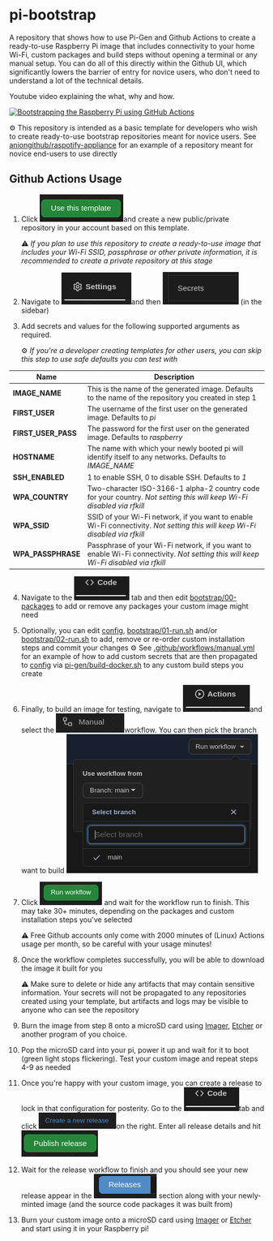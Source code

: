 # pi-bootstrap
A repository that shows how to use Pi-Gen and Github Actions to create a ready-to-use Raspberry Pi image that includes connectivity to your home Wi-Fi, custom packages and build steps without opening a terminal or any manual setup. You can do all of this directly within the Github UI, which significantly lowers the barrier of entry for novice users, who don't need to understand a lot of the technical details.

Youtube video explaining the what, why and how.

[![Bootstrapping the Raspberry Pi using GitHub Actions](http://img.youtube.com/vi/Lc6wvHgMYH4/0.jpg)](http://www.youtube.com/watch?v=Lc6wvHgMYH4 "Bootstrapping the Raspberry Pi using GitHub Actions ")

:gear: This repository is intended as a basic template for developers who wish to create ready-to-use bootstrap repositories meant for novice users. See [aniongithub/raspotify-appliance](https://github.com/aniongithub/raspotify-appliance) for an example of a repository meant for novice end-users to use directly

## Github Actions Usage

1. Click ![image-20210416222151898](media/image-20210416222151898.png)and create a new public/private repository in your account based on this template.

   :warning: *If you plan to use this repository to create a ready-to-use image that includes your Wi-Fi SSID, passphrase or other private information, it is recommended to create a private repository at this stage*

2. Navigate to ![image-20210416225541954](media/image-20210416225541954.png)and then ![image-20210416225617502](media/image-20210416225617502.png) (in the sidebar)

3. Add secrets and values for the following supported arguments as required. 

   :gear: *If you're a developer creating templates for other users, you can skip this step to use safe defaults you can test with*

| Name                | Description                                                  |
| ------------------- | ------------------------------------------------------------ |
| **IMAGE_NAME**      | This is the name of the generated image. Defaults to the name of the repository you created in step 1 |
| **FIRST_USER**      | The username of the first user on the generated image. Defaults to *pi* |
| **FIRST_USER_PASS** | The password for the first user on the generated image. Defaults to *raspberry* |
| **HOSTNAME**        | The name with which your newly booted pi will identify itself to any networks. Defaults to *IMAGE_NAME* |
| **SSH_ENABLED**     | 1 to enable SSH, 0 to disable SSH. Defaults to *1*           |
| **WPA_COUNTRY**     | Two-character ISO-3166-1 alpha-2 country code for your country. *Not setting this will keep Wi-Fi disabled via rfkill* |
| **WPA_SSID**        | SSID of your Wi-Fi network, if you want to enable Wi-Fi connectivity. *Not setting this will keep Wi-Fi disabled via rfkill* |
| **WPA_PASSPHRASE**  | Passphrase of your Wi-Fi network, if you want to enable Wi-Fi connectivity. *Not setting this will keep Wi-Fi disabled via rfkill* |

4. Navigate to the ![image-20210416231117301](media/image-20210416231117301.png) tab and then edit [bootstrap/00-packages](bootstrap/00-packages) to add or remove any packages your custom image might need

5. Optionally, you can edit [config](config), [bootstrap/01-run.sh](bootstrap/01-run.sh) and/or [bootstrap/02-run.sh](bootstrap/02-run.sh) to add, remove or re-order custom installation steps and commit your changes
   :gear: See [.github/workflows/manual.yml](.github/workflows/manual.yml) for an example of how to add custom secrets that are then propagated to [config](config) via [pi-gen/build-docker.sh](pi-gen/build-docker.sh) to any custom build steps you create

6. Finally, to build an image for testing, navigate to ![image-20210416232008223](media/image-20210416232008223.png)and select the ![image-20210416232050305](media/image-20210416232050305.png)workflow. You can then pick the branch want to build
   ![image-20210416232231819](media/image-20210416232231819.png)

7. Click ![image-20210416232332897](media/image-20210416232332897.png) and wait for the workflow run to finish. This may take 30+ minutes, depending on the packages and custom installation steps you've selected

   :warning: Free Github accounts only come with 2000 minutes of (Linux) Actions usage per month, so be careful with your usage minutes!

8. Once the workflow completes successfully, you will be able to download the image it built for you

   :warning: Make sure to delete or hide any artifacts that may contain sensitive information. Your secrets will not be propagated to any repositories created using your template, but artifacts and logs may be visible to anyone who can see the repository

9. Burn the image from step 8 onto a microSD card using [Imager](https://www.raspberrypi.org/software/), [Etcher](https://www.balena.io/etcher/) or another program of you choice.

10. Pop the microSD card into your pi, power it up and wait for it to boot (green light stops flickering). Test your custom image and repeat steps 4-9 as needed

11. Once you're happy with your custom image, you can create a release to lock in that configuration for posterity. Go to the ![image-20210416231117301](media/image-20210416231117301.png)tab and click ![image-20210416233657764](media/image-20210416233657764.png)on the right. Enter all release details and hit ![image-20210416233817873](media/image-20210416233817873.png)

12. Wait for the release workflow to finish and you should see your new release appear in the ![image-20210416234024343](media/image-20210416234024343.png) section along with your newly-minted image (and the source code packages it was built from)

13. Burn your custom image onto a microSD card using [Imager](https://www.raspberrypi.org/software/) or [Etcher](https://www.balena.io/etcher/) and start using it in your Raspberry pi!

